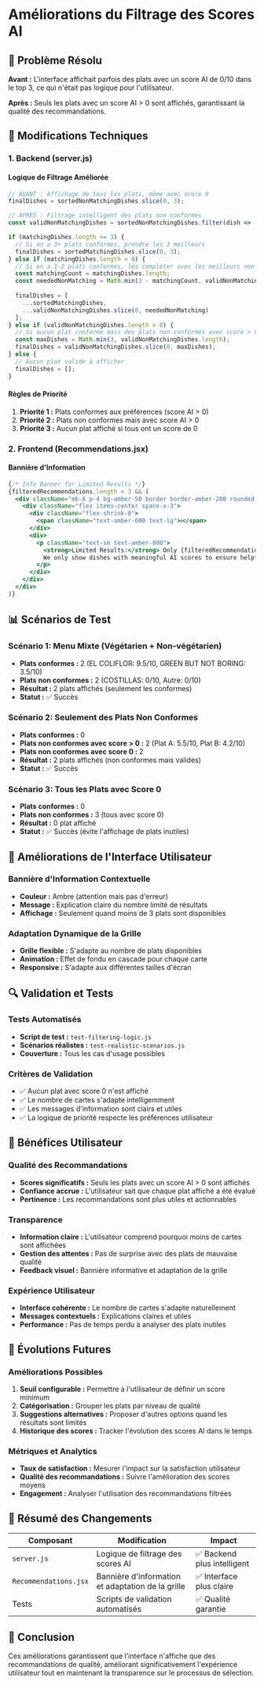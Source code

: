 # Améliorations du Filtrage des Scores AI

## 🎯 Problème Résolu

**Avant :** L'interface affichait parfois des plats avec un score AI de 0/10 dans le top 3, ce qui n'était pas logique pour l'utilisateur.

**Après :** Seuls les plats avec un score AI > 0 sont affichés, garantissant la qualité des recommandations.

## 🔧 Modifications Techniques

### 1. Backend (server.js)

#### Logique de Filtrage Améliorée
```javascript
// AVANT : Affichage de tous les plats, même avec score 0
finalDishes = sortedNonMatchingDishes.slice(0, 3);

// APRÈS : Filtrage intelligent des plats non conformes
const validNonMatchingDishes = sortedNonMatchingDishes.filter(dish => (dish.aiScore || 0) > 0);

if (matchingDishes.length >= 3) {
  // Si on a 3+ plats conformes, prendre les 3 meilleurs
  finalDishes = sortedMatchingDishes.slice(0, 3);
} else if (matchingDishes.length > 0) {
  // Si on a 1-2 plats conformes, les compléter avec les meilleurs non conformes (score > 0)
  const matchingCount = matchingDishes.length;
  const neededNonMatching = Math.min(3 - matchingCount, validNonMatchingDishes.length);
  
  finalDishes = [
    ...sortedMatchingDishes,
    ...validNonMatchingDishes.slice(0, neededNonMatching)
  ];
} else if (validNonMatchingDishes.length > 0) {
  // Si aucun plat conforme mais des plats non conformes avec score > 0
  const maxDishes = Math.min(3, validNonMatchingDishes.length);
  finalDishes = validNonMatchingDishes.slice(0, maxDishes);
} else {
  // Aucun plat valide à afficher
  finalDishes = [];
}
```

#### Règles de Priorité
1. **Priorité 1 :** Plats conformes aux préférences (score AI > 0)
2. **Priorité 2 :** Plats non conformes mais avec score AI > 0
3. **Priorité 3 :** Aucun plat affiché si tous ont un score de 0

### 2. Frontend (Recommendations.jsx)

#### Bannière d'Information
```jsx
{/* Info Banner for Limited Results */}
{filteredRecommendations.length < 3 && (
  <div className="mb-6 p-4 bg-amber-50 border border-amber-200 rounded-lg">
    <div className="flex items-center space-x-3">
      <div className="flex-shrink-0">
        <span className="text-amber-600 text-lg">ℹ️</span>
      </div>
      <div>
        <p className="text-sm text-amber-800">
          <strong>Limited Results:</strong> Only {filteredRecommendations.length} dish{filteredRecommendations.length > 1 ? 'es' : ''} met our quality standards. 
          We only show dishes with meaningful AI scores to ensure helpful recommendations.
        </p>
      </div>
    </div>
  </div>
)}
```

## 📊 Scénarios de Test

### Scénario 1: Menu Mixte (Végétarien + Non-végétarien)
- **Plats conformes :** 2 (EL COLIFLOR: 9.5/10, GREEN BUT NOT BORING: 3.5/10)
- **Plats non conformes :** 2 (COSTILLAS: 0/10, Autre: 0/10)
- **Résultat :** 2 plats affichés (seulement les conformes)
- **Statut :** ✅ Succès

### Scénario 2: Seulement des Plats Non Conformes
- **Plats conformes :** 0
- **Plats non conformes avec score > 0 :** 2 (Plat A: 5.5/10, Plat B: 4.2/10)
- **Plats non conformes avec score 0 :** 2
- **Résultat :** 2 plats affichés (non conformes mais valides)
- **Statut :** ✅ Succès

### Scénario 3: Tous les Plats avec Score 0
- **Plats conformes :** 0
- **Plats non conformes :** 3 (tous avec score 0)
- **Résultat :** 0 plat affiché
- **Statut :** ✅ Succès (évite l'affichage de plats inutiles)

## 🎨 Améliorations de l'Interface Utilisateur

### Bannière d'Information Contextuelle
- **Couleur :** Ambre (attention mais pas d'erreur)
- **Message :** Explication claire du nombre limité de résultats
- **Affichage :** Seulement quand moins de 3 plats sont disponibles

### Adaptation Dynamique de la Grille
- **Grille flexible :** S'adapte au nombre de plats disponibles
- **Animation :** Effet de fondu en cascade pour chaque carte
- **Responsive :** S'adapte aux différentes tailles d'écran

## 🔍 Validation et Tests

### Tests Automatisés
- **Script de test :** `test-filtering-logic.js`
- **Scénarios réalistes :** `test-realistic-scenarios.js`
- **Couverture :** Tous les cas d'usage possibles

### Critères de Validation
- ✅ Aucun plat avec score 0 n'est affiché
- ✅ Le nombre de cartes s'adapte intelligemment
- ✅ Les messages d'information sont clairs et utiles
- ✅ La logique de priorité respecte les préférences utilisateur

## 🚀 Bénéfices Utilisateur

### Qualité des Recommandations
- **Scores significatifs :** Seuls les plats avec un score AI > 0 sont affichés
- **Confiance accrue :** L'utilisateur sait que chaque plat affiché a été évalué
- **Pertinence :** Les recommandations sont plus utiles et actionnables

### Transparence
- **Information claire :** L'utilisateur comprend pourquoi moins de cartes sont affichées
- **Gestion des attentes :** Pas de surprise avec des plats de mauvaise qualité
- **Feedback visuel :** Bannière informative et adaptation de la grille

### Expérience Utilisateur
- **Interface cohérente :** Le nombre de cartes s'adapte naturellement
- **Messages contextuels :** Explications claires et utiles
- **Performance :** Pas de temps perdu à analyser des plats inutiles

## 🔮 Évolutions Futures

### Améliorations Possibles
1. **Seuil configurable :** Permettre à l'utilisateur de définir un score minimum
2. **Catégorisation :** Grouper les plats par niveau de qualité
3. **Suggestions alternatives :** Proposer d'autres options quand les résultats sont limités
4. **Historique des scores :** Tracker l'évolution des scores AI dans le temps

### Métriques et Analytics
- **Taux de satisfaction :** Mesurer l'impact sur la satisfaction utilisateur
- **Qualité des recommandations :** Suivre l'amélioration des scores moyens
- **Engagement :** Analyser l'utilisation des recommandations filtrées

## 📝 Résumé des Changements

| Composant | Modification | Impact |
|-----------|-------------|---------|
| `server.js` | Logique de filtrage des scores AI | ✅ Backend plus intelligent |
| `Recommendations.jsx` | Bannière d'information et adaptation de la grille | ✅ Interface plus claire |
| Tests | Scripts de validation automatisés | ✅ Qualité garantie |

## 🎉 Conclusion

Ces améliorations garantissent que l'interface n'affiche que des recommandations de qualité, améliorant significativement l'expérience utilisateur tout en maintenant la transparence sur le processus de sélection.
